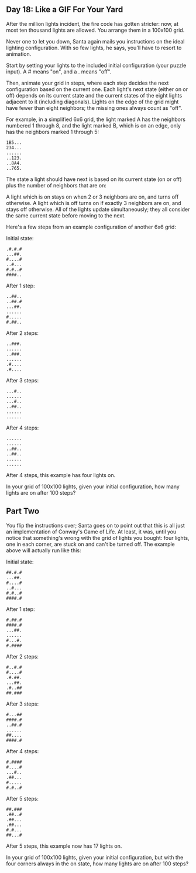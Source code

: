 ## Day 18: Like a GIF For Your Yard

After the million lights incident, the fire code has gotten stricter: now, at most ten thousand lights are allowed. You arrange them in a 100x100 grid.

Never one to let you down, Santa again mails you instructions on the ideal lighting configuration. With so few lights, he says, you'll have to resort to animation.

Start by setting your lights to the included initial configuration (your puzzle input). A # means "on", and a . means "off".

Then, animate your grid in steps, where each step decides the next configuration based on the current one. Each light's next state (either on or off) depends on its current state and the current states of the eight lights adjacent to it (including diagonals). Lights on the edge of the grid might have fewer than eight neighbors; the missing ones always count as "off".

For example, in a simplified 6x6 grid, the light marked A has the neighbors numbered 1 through 8, and the light marked B, which is on an edge, only has the neighbors marked 1 through 5:
```
1B5...
234...
......
..123.
..8A4.
..765.
```
The state a light should have next is based on its current state (on or off) plus the number of neighbors that are on:

A light which is on stays on when 2 or 3 neighbors are on, and turns off otherwise.
A light which is off turns on if exactly 3 neighbors are on, and stays off otherwise.
All of the lights update simultaneously; they all consider the same current state before moving to the next.

Here's a few steps from an example configuration of another 6x6 grid:

Initial state:
```
.#.#.#
...##.
#....#
..#...
#.#..#
####..
```

After 1 step:
```
..##..
..##.#
...##.
......
#.....
#.##..
```

After 2 steps:
```
..###.
......
..###.
......
.#....
.#....
```

After 3 steps:
```
...#..
......
...#..
..##..
......
......
```

After 4 steps:
```
......
......
..##..
..##..
......
......
```
After 4 steps, this example has four lights on.

In your grid of 100x100 lights, given your initial configuration, how many lights are on after 100 steps?

## Part Two

You flip the instructions over; Santa goes on to point out that this is all just an implementation of Conway's Game of Life. At least, it was, until you notice that something's wrong with the grid of lights you bought: four lights, one in each corner, are stuck on and can't be turned off. The example above will actually run like this:

Initial state:
```
##.#.#
...##.
#....#
..#...
#.#..#
####.#
```

After 1 step:
```
#.##.#
####.#
...##.
......
#...#.
#.####
```

After 2 steps:
```
#..#.#
#....#
.#.##.
...##.
.#..##
##.###
```

After 3 steps:
```
#...##
####.#
..##.#
......
##....
####.#
```

After 4 steps:
```
#.####
#....#
...#..
.##...
#.....
#.#..#
```

After 5 steps:
```
##.###
.##..#
.##...
.##...
#.#...
##...#
```
After 5 steps, this example now has 17 lights on.

In your grid of 100x100 lights, given your initial configuration, but with the four corners always in the on state, how many lights are on after 100 steps?